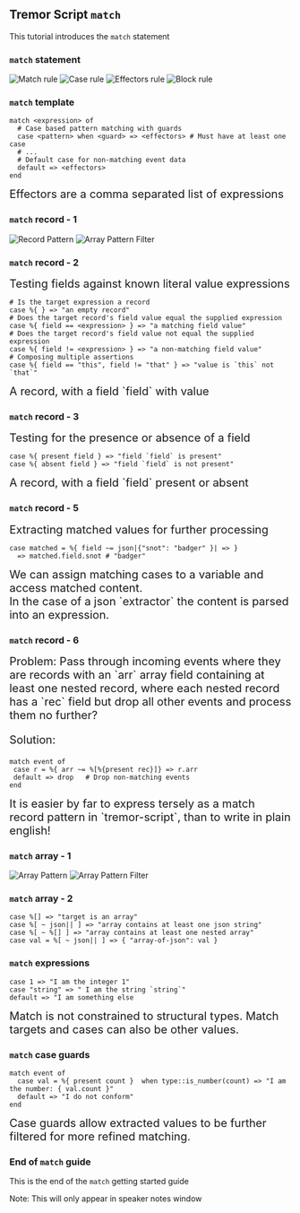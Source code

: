 ## Tremor Script `match`
<!-- .slide: data-background="#FF7733" -->

This tutorial introduces the `match` statement

>>>

### `match` statement

![Match rule](https://docs.tremor.rs/tremor-script/grammar/diagram/Match.png)
![Case rule](https://docs.tremor.rs/tremor-script/grammar/diagram/MatchCaseClause.png)
![Effectors rule](https://docs.tremor.rs/tremor-script/grammar/diagram/Effectors.png)
![Block rule](https://docs.tremor.rs/tremor-script/grammar/diagram/Block.png)

>>>

### `match` template

```tremor [|1-2|3-4|6-7]
match <expression> of
  # Case based pattern matching with guards
  case <pattern> when <guard> => <effectors> # Must have at least one case
  # ...
  # Default case for non-matching event data
  default => <effectors>
end
```

<div style='font-size: 20px'>
Effectors are a comma separated list of expressions
</div>

>>>

### `match` record - 1

![Record Pattern](https://docs.tremor.rs/tremor-script/grammar/diagram/RecordPattern.png)
![Array Pattern Filter](https://docs.tremor.rs/tremor-script/grammar/diagram/ArrayPatternFilter.png)

>>>

### `match` record - 2

<div style='font-size: 20px'>
Testing fields against known literal value expressions
</div>

``` tremor [|1-2|3-4|5-6|7-8]
# Is the target expression a record
case %{ } => "an empty record"
# Does the target record's field value equal the supplied expression
case %{ field == <expression> } => "a matching field value"
# Does the target record's field value not equal the supplied expression
case %{ field != <expression> } => "a non-matching field value"
# Composing multiple assertions
case %{ field == "this", field != "that" } => "value is `this` not `that`"
```

<div style='font-size: 20px'>
A record, with a field `field` with value <literal-expression>
</div>

>>>

### `match` record - 3

<div style='font-size: 20px'>
Testing for the presence or absence of a field
</div>

```tremor [|1|2]
case %{ present field } => "field `field` is present"
case %{ absent field } => "field `field` is not present"
```

<div style='font-size: 20px'>
A record, with a field  `field` present or absent
</div>

>>>

### `match` record - 5

<div style='font-size: 20px'>
Extracting matched values for further processing
</div>

```tremor [|1|2]
case matched = %{ field ~= json|{"snot": "badger" }| => }
  => matched.field.snot # "badger"
```

<div style='font-size: 20px'>
We can assign matching cases to a variable and access matched content.<br>
In the case of a json `extractor` the content is parsed into an expression.<br>
</div>

>>>

### `match` record - 6

<div style='font-size: 20px; text-align: left;'>
Problem: Pass through incoming events where they are records with an `arr` array
field containing at least one nested record, where each nested record has
a `rec` field but drop all other events and process them no further?<br>

Solution:
</div>

```tremor [|]
match event of
 case r = %{ arr ~= %[%{present rec}]} => r.arr
 default => drop   # Drop non-matching events
end
```

<div style='font-size: 20px'>
It is easier by far to express tersely as a match record pattern in `tremor-script`,
than to write in plain english!
</div>

>>>

### `match` array - 1

![Array Pattern](https://docs.tremor.rs/tremor-script/grammar/diagram/ArrayPattern.png)
![Array Pattern Filter](https://docs.tremor.rs/tremor-script/grammar/diagram/ArrayPatternFilter.png)

>>>

### `match` array - 2

``` tremor [|1|2|3|4]
case %[] => "target is an array"
case %[ ~ json|| ] => "array contains at least one json string"
case %[ ~ %[] ] => "array contains at least one nested array"
case val = %[ ~ json|| ] => { "array-of-json": val }
```

>>>

### `match` expressions

``` tremor
case 1 => "I am the integer 1"
case "string" => " I am the string `string`"
default => "I am something else
```

<div style='font-size: 20px'>
Match is not constrained to structural types. Match targets and cases can also be other values.
</div>

>>>

### `match` case guards

``` tremor
match event of
  case val = %{ present count }  when type::is_number(count) => "I am the number: { val.count }"
  default => "I do not conform"
end
```

<div style='font-size: 20px'>
Case guards allow extracted values to be further filtered for more refined matching.
</div>

>>>

### End of `match` guide
<!-- .slide: data-background="#77FF33" -->

This is the end of the `match` getting started guide

Note: This will only appear in speaker notes window


